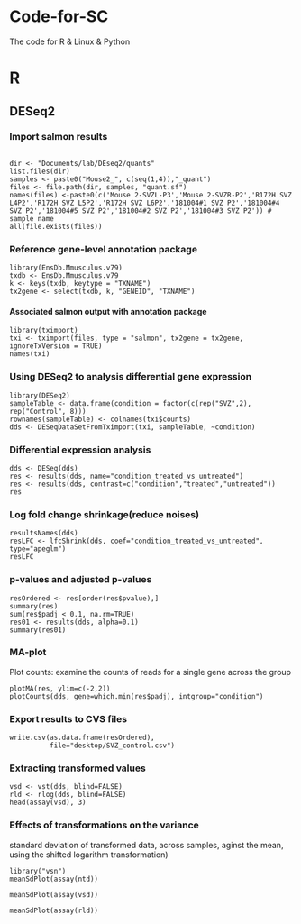 # Code-for-SC
The code for R &amp; Linux &amp; Python

# R

## DESeq2

### Import salmon results
```

dir <- "Documents/lab/DEseq2/quants"
list.files(dir)
samples <- paste0("Mouse2_", c(seq(1,4)),"_quant")
files <- file.path(dir, samples, "quant.sf")
names(files) <-paste0(c('Mouse 2-SVZL-P3','Mouse 2-SVZR-P2','R172H SVZ L4P2','R172H SVZ L5P2','R172H SVZ L6P2','181004#1 SVZ P2','181004#4 SVZ P2','181004#5 SVZ P2','181004#2 SVZ P2','181004#3 SVZ P2')) # sample name
all(file.exists(files))
```
### Reference gene-level annotation package
```
library(EnsDb.Mmusculus.v79)
txdb <- EnsDb.Mmusculus.v79
k <- keys(txdb, keytype = "TXNAME")
tx2gene <- select(txdb, k, "GENEID", "TXNAME")
```

#### Associated salmon output with annotation package

```
library(tximport)
txi <- tximport(files, type = "salmon", tx2gene = tx2gene, ignoreTxVersion = TRUE)
names(txi)
```

### Using DESeq2 to analysis differential gene expression
```
library(DESeq2)
sampleTable <- data.frame(condition = factor(c(rep("SVZ",2), rep("Control", 8)))
rownames(sampleTable) <- colnames(txi$counts)
dds <- DESeqDataSetFromTximport(txi, sampleTable, ~condition)
```

### Differential expression analysis
```
dds <- DESeq(dds)
res <- results(dds, name="condition_treated_vs_untreated")
res <- results(dds, contrast=c("condition","treated","untreated"))
res
```

### Log fold change shrinkage(reduce noises)
```
resultsNames(dds)
resLFC <- lfcShrink(dds, coef="condition_treated_vs_untreated", type="apeglm")
resLFC
```

### p-values and adjusted p-values
```
resOrdered <- res[order(res$pvalue),] 
summary(res)
sum(res$padj < 0.1, na.rm=TRUE) 
res01 <- results(dds, alpha=0.1) 
summary(res01)
```

### MA-plot
Plot counts: examine the counts of reads for a single gene across the group 
```
plotMA(res, ylim=c(-2,2))
plotCounts(dds, gene=which.min(res$padj), intgroup="condition")
```

### Export results to CVS files
```
write.csv(as.data.frame(resOrdered), 
          file="desktop/SVZ_control.csv")
```
          
### Extracting transformed values
```
vsd <- vst(dds, blind=FALSE)
rld <- rlog(dds, blind=FALSE)
head(assay(vsd), 3)
```

### Effects of transformations on the variance
standard deviation of transformed data, across samples, aginst the mean, using the shifted logarithm transformation)
```
library("vsn")
meanSdPlot(assay(ntd))

meanSdPlot(assay(vsd))

meanSdPlot(assay(rld))
```
